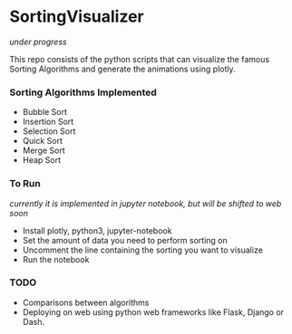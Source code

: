 # SortingVisualizer

*under progress*

This repo consists of the python scripts that can visualize the famous Sorting Algorithms and generate the animations using plotly.

### Sorting Algorithms Implemented
- Bubble Sort
- Insertion Sort
- Selection Sort
- Quick Sort
- Merge Sort
- Heap Sort

### To Run

*currently it is implemented in jupyter notebook, but will be shifted to web soon*

- Install plotly, python3, jupyter-notebook
- Set the amount of data you need to perform sorting on
- Uncomment the line containing the sorting you want to visualize
- Run the notebook


### TODO
- Comparisons between algorithms
- Deploying on web using python web frameworks like Flask, Django or Dash.
